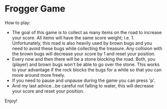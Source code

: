 Frogger Game
===================================================
How to play:
- The goal of this game is to collect as many items on the road to increase your score. All items will have the same score weight; i.e. 1. Unfortunately, this road is also heavily used by brown bugs and you need to avoid these bugs while collecting the treasure. Any collision with the brown bugs will decrease your score by 1 and reset your position.
- Every now and then there will be a stone blocking the road. Both, you (player) and brown bugs won't be able to go over the stone. This works to your advantage if the rock blocks the bugs for a while so that you can move around more freely.
- If you need to pause and unpause during the game you can press 'p'.
- And my last advice...be careful not falling to water, this will decrease your score and reset your position.

Enjoy!